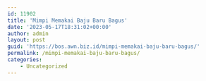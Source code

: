 ```yaml
---
id: 11902
title: 'Mimpi Memakai Baju Baru Bagus'
date: '2023-05-17T18:31:02+00:00'
author: admin
layout: post
guid: 'https://bos.awn.biz.id/mimpi-memakai-baju-baru-bagus/'
permalink: /mimpi-memakai-baju-baru-bagus/
categories:
    - Uncategorized
---
```


